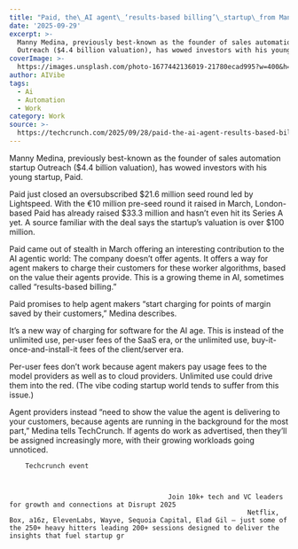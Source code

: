 ```yaml
---
title: "Paid, the\_AI agent\_‘results-based billing’\_startup\_from Manny Medina,\_raises\_huge\_$21M seed"
date: '2025-09-29'
excerpt: >-
  Manny Medina, previously best-known as the founder of sales automation startup
  Outreach ($4.4 billion valuation), has wowed investors with his young s...
coverImage: >-
  https://images.unsplash.com/photo-1677442136019-21780ecad995?w=400&h=200&fit=crop&auto=format
author: AIVibe
tags:
  - Ai
  - Automation
  - Work
category: Work
source: >-
  https://techcrunch.com/2025/09/28/paid-the-ai-agent-results-based-billing-startup-from-manny-medina-raises-huge-21m-seed/
---
```

Manny Medina, previously best-known as the founder of sales automation startup Outreach ($4.4 billion valuation), has wowed investors with his young startup, Paid.

Paid just closed an oversubscribed $21.6 million seed round led by Lightspeed. With the €10 million pre-seed round it raised in March, London-based Paid has already raised $33.3 million and hasn’t even hit its Series A yet. A source familiar with the deal says the startup’s valuation is over $100 million.


	
	




	
	



Paid came out of stealth in March offering an interesting contribution to the AI agentic world: The company doesn’t offer agents. It offers a way for agent makers to charge their customers for these worker algorithms, based on the value their agents provide. This is a growing theme in AI, sometimes called “results-based billing.”

Paid promises to help agent makers “start charging for points of margin saved by their customers,” Medina describes. 

It’s a new way of charging for software for the AI age. This is instead of the unlimited use, per-user fees of the SaaS era, or the unlimited use, buy-it-once-and-install-it fees of the client/server era. 

Per-user fees don’t work because agent makers pay usage fees to the model providers as well as to cloud providers. Unlimited use could drive them into the red. (The vibe coding startup world tends to suffer from this issue.) 

Agent providers instead “need to show the value the agent is delivering to your customers, because agents are running in the background for the most part,” Medina tells TechCrunch. If agents do work as advertised, then they’ll be assigned increasingly more, with their growing workloads going unnoticed.

	
		
					
		Techcrunch event
		
			
				
											Join 10k+ tech and VC leaders for growth and connections at Disrupt 2025
																Netflix, Box, a16z, ElevenLabs, Wayve, Sequoia Capital, Elad Gil — just some of the 250+ heavy hitters leading 200+ sessions designed to deliver the insights that fuel startup gr
